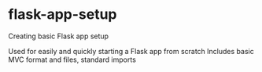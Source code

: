 # flask-app-setup
Creating basic Flask app setup

Used for easily and quickly starting a Flask app from scratch
Includes basic MVC format and files, standard imports
